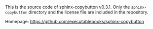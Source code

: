 This is the source code of sphinx-copybutton v0.3.1.
Only the `sphinx-copybutton` directory and the license file are included in the repository.

Homepage: https://github.com/executablebooks/sphinx-copybutton

